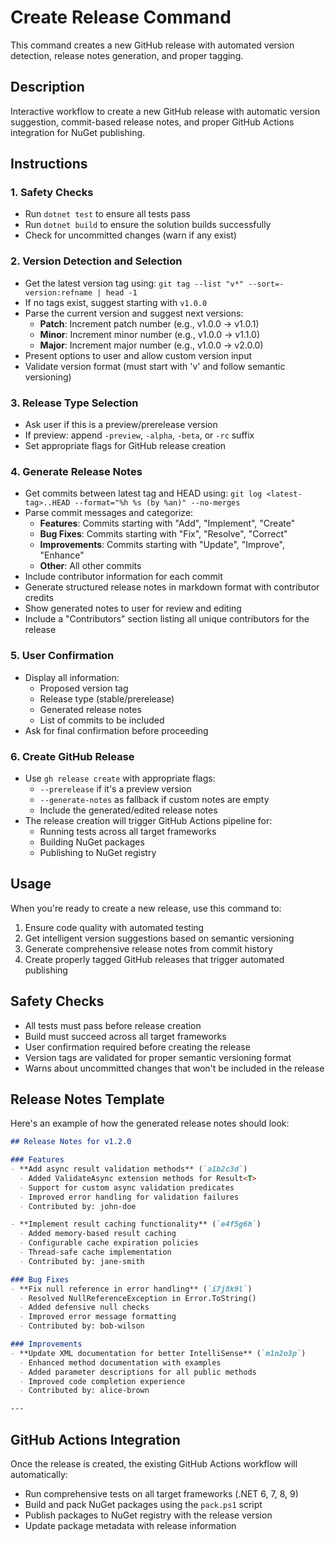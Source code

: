 # Create Release Command

This command creates a new GitHub release with automated version detection, release notes generation, and proper tagging.

## Description
Interactive workflow to create a new GitHub release with automatic version suggestion, commit-based release notes, and proper GitHub Actions integration for NuGet publishing.

## Instructions

### 1. Safety Checks
- Run `dotnet test` to ensure all tests pass
- Run `dotnet build` to ensure the solution builds successfully
- Check for uncommitted changes (warn if any exist)

### 2. Version Detection and Selection
- Get the latest version tag using: `git tag --list "v*" --sort=-version:refname | head -1`
- If no tags exist, suggest starting with `v1.0.0`
- Parse the current version and suggest next versions:
  - **Patch**: Increment patch number (e.g., v1.0.0 → v1.0.1)
  - **Minor**: Increment minor number (e.g., v1.0.0 → v1.1.0)  
  - **Major**: Increment major number (e.g., v1.0.0 → v2.0.0)
- Present options to user and allow custom version input
- Validate version format (must start with 'v' and follow semantic versioning)

### 3. Release Type Selection
- Ask user if this is a preview/prerelease version
- If preview: append `-preview`, `-alpha`, `-beta`, or `-rc` suffix
- Set appropriate flags for GitHub release creation

### 4. Generate Release Notes
- Get commits between latest tag and HEAD using: `git log <latest-tag>..HEAD --format="%h %s (by %an)" --no-merges`
- Parse commit messages and categorize:
  - **Features**: Commits starting with "Add", "Implement", "Create"
  - **Bug Fixes**: Commits starting with "Fix", "Resolve", "Correct"
  - **Improvements**: Commits starting with "Update", "Improve", "Enhance"
  - **Other**: All other commits
- Include contributor information for each commit
- Generate structured release notes in markdown format with contributor credits
- Show generated notes to user for review and editing
- Include a "Contributors" section listing all unique contributors for the release

### 5. User Confirmation
- Display all information:
  - Proposed version tag
  - Release type (stable/prerelease)
  - Generated release notes
  - List of commits to be included
- Ask for final confirmation before proceeding

### 6. Create GitHub Release
- Use `gh release create` with appropriate flags:
  - `--prerelease` if it's a preview version
  - `--generate-notes` as fallback if custom notes are empty
  - Include the generated/edited release notes
- The release creation will trigger GitHub Actions pipeline for:
  - Running tests across all target frameworks
  - Building NuGet packages
  - Publishing to NuGet registry

## Usage
When you're ready to create a new release, use this command to:
1. Ensure code quality with automated testing
2. Get intelligent version suggestions based on semantic versioning
3. Generate comprehensive release notes from commit history
4. Create properly tagged GitHub releases that trigger automated publishing

## Safety Checks
- All tests must pass before release creation
- Build must succeed across all target frameworks
- User confirmation required before creating the release
- Version tags are validated for proper semantic versioning format
- Warns about uncommitted changes that won't be included in the release

## Release Notes Template

Here's an example of how the generated release notes should look:

```markdown
## Release Notes for v1.2.0

### Features
- **Add async result validation methods** (`a1b2c3d`)
  - Added ValidateAsync extension methods for Result<T>
  - Support for custom async validation predicates
  - Improved error handling for validation failures
  - Contributed by: john-doe

- **Implement result caching functionality** (`e4f5g6h`)
  - Added memory-based result caching
  - Configurable cache expiration policies
  - Thread-safe cache implementation
  - Contributed by: jane-smith

### Bug Fixes
- **Fix null reference in error handling** (`i7j8k9l`)
  - Resolved NullReferenceException in Error.ToString()
  - Added defensive null checks
  - Improved error message formatting
  - Contributed by: bob-wilson

### Improvements
- **Update XML documentation for better IntelliSense** (`m1n2o3p`)
  - Enhanced method documentation with examples
  - Added parameter descriptions for all public methods
  - Improved code completion experience
  - Contributed by: alice-brown

---
```

## GitHub Actions Integration
Once the release is created, the existing GitHub Actions workflow will automatically:
- Run comprehensive tests on all target frameworks (.NET 6, 7, 8, 9)
- Build and pack NuGet packages using the `pack.ps1` script
- Publish packages to NuGet registry with the release version
- Update package metadata with release information